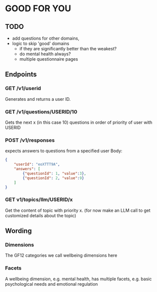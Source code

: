 # GOOD FOR YOU


## TODO
- add questions for other domains, 
- logic to skip 'good' domains
    - if they are significantly better than the weakest?
    - do mental health always?
    - multiple questionnaire pages




## Endpoints

### GET /v1/userid
Generates and returns a user ID.

### GET /v1/questions/USERID/10
Gets the next x (in this case 10) questions in order of priority of user with USERID

### POST /v1/responses
expects answers to questions from a specified user
Body:
```json
{
    "userId": "eoXTTT9A",
    "answers": [
        {"questionId": 1, "value":3},
        {"questionId": 2, "value":9}
    ]
}
```

### GET v1/topics/llm/USERID/x
Get the content of topic with priority x.
(for now make an LLM call to get customized details about the topic)



## Wording

### Dimensions
The GF12 categories we call wellbeing dimensions here


### Facets
A wellbeing dimension, e.g. mental health, has multiple facets, e.g. basic psychological needs and emotional regulation